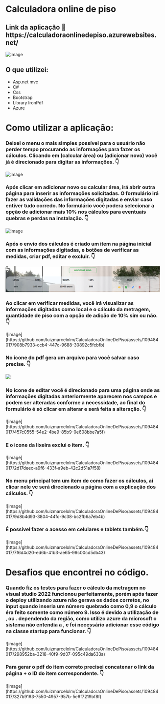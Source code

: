 <h1>Calculadora online de piso</h1>

<h2>Link da aplicação 🔗 https://calculadoraonlinedepiso.azurewebsites.net/</h2>

![image](https://github.com/luizmarcelolm/CalculadoraOnlineDePiso/assets/109484017/66198122-8849-4a56-98e5-936269b262af)

<h2>O que utilizei:</h2>
<ul>
 <li>Asp.net mvc</li>
 <li>C#</li>
 <li>Css</li> 
 <li>Bootstrap</li>
 <li>Library IronPdf</li>
 <li>Azure</li>
</ul> 

<h1>Como utilizar a aplicação:</h1>
<h3>Deixei o menu o mais simples possível para o usuário não perder tempo procurando as informações para fazer os cálculos. Clicando em (calcular área) ou (adicionar novo) você já é direcionado para digitar as informações. 👇</h3>

![image](https://github.com/luizmarcelolm/CalculadoraOnlineDePiso/assets/109484017/cf867ded-f5ef-43ff-a4e6-ad052a5ecb76)

<h3>Após clicar em adicionar novo ou calcular área, irá abrir outra página para inserir as informações solicitadas. O formulário irá fazer as validações das informações digitadas e enviar caso entiver tudo corredo. No formulário você podera selecionar a opção de adicionar mais 10% nos cálculos para eventuais quebras e perdas na instalação. 👇</h3>

![image](https://github.com/luizmarcelolm/CalculadoraOnlineDePiso/assets/109484017/f926261b-a8f3-4f18-8b25-38ca9982108d)

<h3>Após o envio dos cálculos é criado um item na página inicial com as informações digitadas, e botões de verificar as medidas, criar pdf, editar e excluir. 👇</h3>
 <img src="https://github.com/luizmarcelolm/CalculadoraOnlineDePiso/blob/master/wwwroot/Imagens%20readme/4.png" /> 

<h3>Ao clicar em verificar medidas, você irá visualizar as informações digitadas como local e o cálculo da metragem, quantidade de piso com a opção de adição de 10% sim ou não. 👇</h3>
![image](https://github.com/luizmarcelolm/CalculadoraOnlineDePiso/assets/109484017/908b7933-ccb4-447c-9688-30892c5fcbfb)

<h3>No icone do pdf gera um arquivo para você salvar caso precise. 👇</h3>
<img src=”https://github.com/luizmarcelolm/CalculadoraOnlineDePiso/assets/109484017/4191d8ed-581d-4880-a408-08995de9a752”>


<h3>No icone de editar você é direcionado para uma página onde as informações digitadas anteriormente aparecem nos campos e podem ser alteradas conforme a necessidade, ao final do formulário é só clicar em alterar e será feita a alteração. 👇</h3>
![image](https://github.com/luizmarcelolm/CalculadoraOnlineDePiso/assets/109484017/457c0555-54e2-4be9-85b9-0e608bbe7a5f)

<h3>E o icone da lixeira exclui o item. 👇</h3>
![image](https://github.com/luizmarcelolm/CalculadoraOnlineDePiso/assets/109484017/2d17deec-a9f6-433f-a9eb-42c2d51a7f58)

<h3>No menu principal tem um item de como fazer os cálculos, ai clicar nele vc será direcionado a página com a explicação dos cálculos. 👇</h3>
![image](https://github.com/luizmarcelolm/CalculadoraOnlineDePiso/assets/109484017/9d8b4d93-3804-44fc-9c38-bc2fb6a7eb4b)

<h3>É possível fazer o acesso em celulares e tablets também.👇</h3>
![image](https://github.com/luizmarcelolm/CalculadoraOnlineDePiso/assets/109484017/7f6d4d20-ed6b-41b3-ae65-99c00cd5db43)

<h1>Desafios que encontrei no código.</h1>
<h3>Quando fiz os testes para fazer o cálculo da metragem no visual studio 2022 funcionou perfeitamente, porém após fazer o deploy utilizando azure não gerava os dados corretos, no input quando inseria um número quebrado como 0,9 o cálculo éra feito somente como número 9. Isso é devido a utilização de , ou . dependendo da região, como utilizo azure da microsoft o sistema não entendia a , e foi necessário adicionar esse código na classe startup para funcionar. 👇</h3>
![image](https://github.com/luizmarcelolm/CalculadoraOnlineDePiso/assets/109484017/298952ba-3218-40f9-9d07-095c49da633a)

<h3>Para gerar o pdf do item correto precisei concatenar o link da página + o ID do item correspondente. 👇</h3>
![image](https://github.com/luizmarcelolm/CalculadoraOnlineDePiso/assets/109484017/327b9163-7550-4957-957b-5e6f7219bf8f)























